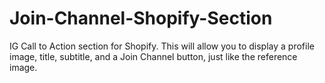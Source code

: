 # Join-Channel-Shopify-Section
IG Call to Action section for Shopify. This will allow you to display a profile image, title, subtitle, and a Join Channel button, just like the reference image.

